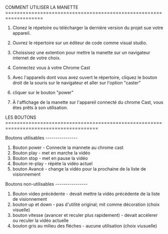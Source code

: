 COMMENT UTILISER LA MANETTE  ===================================================================

1) Clonez le répetoire ou télécharger la dernière version du projet sue votre appareil.

2) Ouvrez le répertoire sur un éditeur de code comme visual studio.

3) Choissisez une extention pour mettre la manette sur un navigateur internet de votre choix.

4) Connectez vous à votre Chrome Cast
  
6) Avec l'appareils dont vous avez ouvert le répertoire, cliquez le bouton droit de la souris sur le navigateur et aller sur l'option "caster"

7)  cliquer sur le bouton "power"

8)  À l'affichage de la manette sur l'appareil connecté du chrome Cast, vous êtes prêts à son utilisation.



LES BOUTONS ======================================================================================

Boutons utilisables ----------------

1) Bouton power - Connecte la mannete au chrome cast 
2) Bouton play - met en marche la vidéo
3) Bouton stop - met en pause la vidéo
4) Bouton re-play - répète la vidéo actuel
5) bouton Avancé - change la vidéo pour la prochaine de la liste de visionnement

Boutons non-utilisables ----------------
1) Bouton video précédente - devait mettre la vidéo précédente de la liste de visionnement
2) bouton up et down - pas d'utilité original; mit comme décoration (choix visuelle)
3) bouton vitesse (avancer et reculer plus rapidement) - devait accélerer ou reculer la vidéo actuelle
4) bouton gris au milieu des fléches - aucune utilisation (choix viusuelle)

